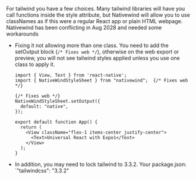 
For tailwind you have a few choices. Many tailwind libraries will have you call functions inside the style attribute, but Nativewind will allow you to use classNames as if this were a regular React app or plain HTML webpage. Nativewind has been conflicting in Aug 2028 and needed some workarounds

- Fixing it not allowing more than one class. You need to add the setOutput block (`/* Fixes web */`), otherwise on the web export or preview, you will not see tailwind styles applied unless you use one class to apply it.
	```
	import { View, Text } from 'react-native';  
	import { NativeWindStyleSheet } from "nativewind";  {/* Fixes web */}
	  
	{/* Fixes web */}
	NativeWindStyleSheet.setOutput({  
	  default: "native",  
	});  
	  
	export default function App() {  
	  return (  
		<View className="flex-1 items-center justify-center">  
		  <Text>Universal React with Expo1</Text>  
		</View>  
	  );  
	}
	```

- In addition, you may need to lock tailwind to 3.3.2. Your package.json: `"tailwindcss": "3.3.2"